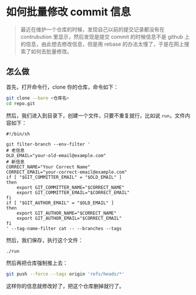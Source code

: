 # 如何批量修改 commit 信息

> 最近在维护一个仓库的时候，发现自己以前的提交记录都没有在 contrubution 里显示，然后发现是提交 commit 的时候信息不是 github 上的信息，由此想去修改信息，但是用 rebase 的办法太慢了，于是在网上搜索了如何去批量修改。

## 怎么做

首先，打开命令行，clone 你的仓库，命令如下：

```bash
git clone --bare <仓库名>
cd repo.git
```

然后，我们进入到目录下，创建一个文件，只要不重复就行，比如说 `run`，文件内容如下：

```shell
#!/bin/sh

git filter-branch --env-filter '
# 老信息
OLD_EMAIL="your-old-email@example.com"
# 新信息
CORRECT_NAME="Your Correct Name"
CORRECT_EMAIL="your-correct-email@example.com"
if [ "$GIT_COMMITTER_EMAIL" = "$OLD_EMAIL" ]
then
    export GIT_COMMITTER_NAME="$CORRECT_NAME"
    export GIT_COMMITTER_EMAIL="$CORRECT_EMAIL"
fi
if [ "$GIT_AUTHOR_EMAIL" = "$OLD_EMAIL" ]
then
    export GIT_AUTHOR_NAME="$CORRECT_NAME"
    export GIT_AUTHOR_EMAIL="$CORRECT_EMAIL"
fi
' --tag-name-filter cat -- --branches --tags
```

然后，我们保存，执行这个文件：

```bash
./run
```

然后再把仓库强制推上去：

```bash
git push --force --tags origin 'refs/heads/*'
```

这样你的信息就修改好了，把这个仓库删掉就行了。